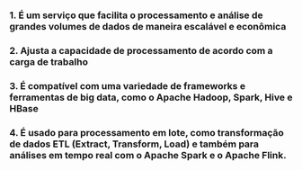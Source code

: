 ### 1. É um serviço que facilita o processamento e análise de grandes volumes de dados de maneira escalável e econômica

### 2. Ajusta a capacidade de processamento de acordo com a carga de trabalho

### 3. É compatível com uma variedade de frameworks e ferramentas de big data, como o Apache Hadoop, Spark, Hive e HBase

### 4. É usado para processamento em lote, como transformação de dados ETL (Extract, Transform, Load) e também para análises em tempo real com o Apache Spark e o Apache Flink.